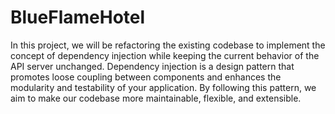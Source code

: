 # BlueFlameHotel
In this project, we will be refactoring the existing codebase to implement the concept of dependency injection while keeping the current behavior of the API server unchanged. Dependency injection is a design pattern that promotes loose coupling between components and enhances the modularity and testability of your application. By following this pattern, we aim to make our codebase more maintainable, flexible, and extensible.
